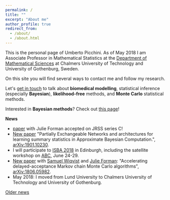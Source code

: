 ```yaml
---
permalink: /
title: ""
excerpt: "About me"
author_profile: true
redirect_from: 
  - /about/
  - /about.html
---
```


This is the personal page of Umberto Picchini. As of May 2018 I am Associate Professor in Mathematical Statistics at the [Department of Mathematical Sciences](https://www.chalmers.se/en/departments/math/Pages/default.aspx) at Chalmers University of Technology and University of Gothenburg, Sweden.

On this site you will find several ways to contact me and follow my research.

Let's [get in touch](contact) to talk about **biomedical modelling**, statistical inference (especially **Bayesian**), **likelihood-free** methods, and **Monte Carlo** statistical methods.

Interested in **Bayesian methods**? Check out [this page](bayes)!

**News**

- [paper](https://arxiv.org/abs/1607.02633) with Julie Forman accepted on JRSS series C!
- [New paper](https://arxiv.org/abs/1901.10230) "Partially Exchangeable Networks and architectures for learning summary statistics in Approximate Bayesian Computation.", [arXiv:1901.10230](https://arxiv.org/abs/1901.10230).
- I will participate to [ISBA 2018](https://bayesian.org/isba2018/) in Edinburgh, including the satellite workshop on [ABC](https://sites.google.com/view/abc-in-edinburgh/), June 24-29.
- [New paper](https://arxiv.org/abs/1806.05982) with [Samuel Wiqvist](http://www.maths.lu.se/staff/samuel-wiqvist/) and [Julie Forman](https://biostat.ku.dk/staff_/?pure=en/persons/164838): "Accelerating delayed-acceptance Markov chain Monte Carlo algorithms", [arXiv:1806.05982](https://arxiv.org/abs/1806.05982).
- May 2018: I moved from Lund University to Chalmers University of Technology and University of Gothenburg.

[Older news](oldnews)
